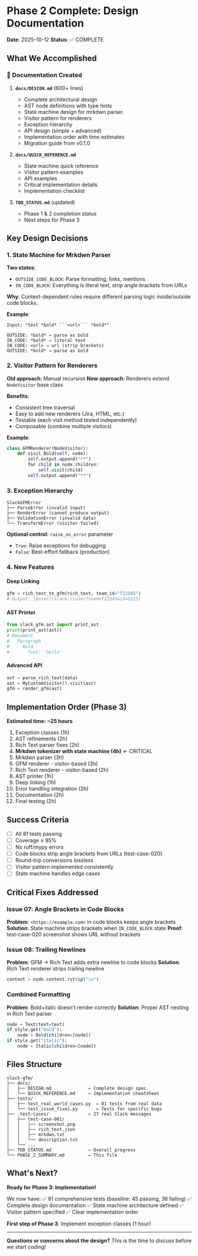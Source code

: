 # Phase 2 Complete: Design Documentation

**Date**: 2025-10-12
**Status**: ✅ COMPLETE

## What We Accomplished

### 📄 Documentation Created

1. **`docs/DESIGN.md`** (600+ lines)
   - Complete architectural design
   - AST node definitions with type hints
   - State machine design for mrkdwn parser
   - Visitor pattern for renderers
   - Exception hierarchy
   - API design (simple + advanced)
   - Implementation order with time estimates
   - Migration guide from v0.1.0

2. **`docs/QUICK_REFERENCE.md`**
   - State machine quick reference
   - Visitor pattern examples
   - API examples
   - Critical implementation details
   - Implementation checklist

3. **`TDD_STATUS.md`** (updated)
   - Phase 1 & 2 completion status
   - Next steps for Phase 3

## Key Design Decisions

### 1. State Machine for Mrkdwn Parser

**Two states**:
- `OUTSIDE_CODE_BLOCK`: Parse formatting, links, mentions
- `IN_CODE_BLOCK`: Everything is literal text, strip angle brackets from URLs

**Why**: Context-dependent rules require different parsing logic inside/outside code blocks.

**Example**:
```
Input: "text *bold* ```<url>``` *bold*"

OUTSIDE: *bold* → parse as bold
IN_CODE: *bold* → literal text
IN_CODE: <url> → url (strip brackets)
OUTSIDE: *bold* → parse as bold
```

### 2. Visitor Pattern for Renderers

**Old approach**: Manual recursion
**New approach**: Renderers extend `NodeVisitor` base class

**Benefits**:
- Consistent tree traversal
- Easy to add new renderers (Jira, HTML, etc.)
- Testable (each visit method tested independently)
- Composable (combine multiple visitors)

**Example**:
```python
class GFMRenderer(NodeVisitor):
    def visit_Bold(self, node):
        self.output.append("**")
        for child in node.children:
            self.visit(child)
        self.output.append("**")
```

### 3. Exception Hierarchy

```
SlackGFMError
├── ParseError (invalid input)
├── RenderError (cannot produce output)
├── ValidationError (invalid data)
└── TransformError (visitor failed)
```

**Optional control**: `raise_on_error` parameter
- `True`: Raise exceptions for debugging
- `False`: Best-effort fallback (production)

### 4. New Features

#### Deep Linking
```python
gfm = rich_text_to_gfm(rich_text, team_id="T12345")
# Output: [@user](slack://user?team=T12345&id=U123)
```

#### AST Printer
```python
from slack_gfm.ast import print_ast
print(print_ast(ast))
# Document
#   Paragraph
#     Bold
#       Text: 'hello'
```

#### Advanced API
```python
ast = parse_rich_text(data)
ast = MyCustomVisitor().visit(ast)
gfm = render_gfm(ast)
```

## Implementation Order (Phase 3)

**Estimated time: ~25 hours**

1. Exception classes (1h)
2. AST refinements (2h)
3. Rich Text parser fixes (2h)
4. **Mrkdwn tokenizer with state machine (4h)** ← CRITICAL
5. Mrkdwn parser (3h)
6. GFM renderer - visitor-based (3h)
7. Rich Text renderer - visitor-based (2h)
8. AST printer (1h)
9. Deep linking (1h)
10. Error handling integration (2h)
11. Documentation (2h)
12. Final testing (2h)

## Success Criteria

- [ ] All 81 tests passing
- [ ] Coverage ≥ 85%
- [ ] No ruff/mypy errors
- [ ] Code blocks strip angle brackets from URLs (test-case-020)
- [ ] Round-trip conversions lossless
- [ ] Visitor pattern implemented consistently
- [ ] State machine handles edge cases

## Critical Fixes Addressed

### Issue 07: Angle Brackets in Code Blocks
**Problem**: `<https://example.com>` in code blocks keeps angle brackets
**Solution**: State machine strips brackets when `IN_CODE_BLOCK` state
**Proof**: test-case-020 screenshot shows URL without brackets

### Issue 08: Trailing Newlines
**Problem**: GFM → Rich Text adds extra newline to code blocks
**Solution**: Rich Text renderer strips trailing newline
```python
content = node.content.rstrip("\n")
```

### Combined Formatting
**Problem**: Bold+italic doesn't render correctly
**Solution**: Proper AST nesting in Rich Text parser
```python
node = Text(text=text)
if style.get("bold"):
    node = Bold(children=[node])
if style.get("italic"):
    node = Italic(children=[node])
```

## Files Structure

```
slack-gfm/
├── docs/
│   ├── DESIGN.md              ← Complete design spec
│   └── QUICK_REFERENCE.md     ← Implementation cheatsheet
├── tests/
│   ├── test_real_world_cases.py  ← 81 tests from real data
│   └── test_issue_fixes.py       ← Tests for specific bugs
├── .test-cases/               ← 27 real Slack messages
│   ├── test-case-001/
│   │   ├── screenshot.png
│   │   ├── rich_text.json
│   │   ├── mrkdwn.txt
│   │   └── description.txt
│   └── ...
├── TDD_STATUS.md              ← Overall progress
└── PHASE_2_SUMMARY.md         ← This file
```

## What's Next?

**Ready for Phase 3: Implementation!**

We now have:
✅ 81 comprehensive tests (baseline: 45 passing, 36 failing)
✅ Complete design documentation
✅ State machine architecture defined
✅ Visitor pattern specified
✅ Clear implementation order

**First step of Phase 3**: Implement exception classes (1 hour)

---

**Questions or concerns about the design?** This is the time to discuss before we start coding!
